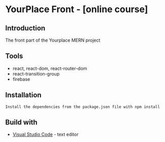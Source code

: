 # YourPlace Front - [online course]

## Introduction
The front part of the Yourplace MERN project

## Tools
- react, react-dom, react-router-dom
- react-transition-group
- firebase

## Installation
    Install the dependencies from the package.json file with npm install

## Build with
* [Visual Studio Code](https://code.visualstudio.com/) - text editor
